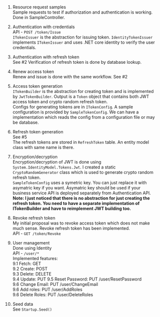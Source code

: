 1. Resource request samples  
Sample requests to test if authorization and authentication is working. Done in SampleController.

2. Authentication with credentials  
API - `POST /token/Issue`  
`ITokenIssuer` is the abstraction for issuing token.
`IdentityTokenIssuer` implements `ITokenIssuer` and uses .NET core identity to verify the user credentials.

3. Authentication with refresh token  
See #2
Verification of refresh token is done by database lookup.

4. Renew access token  
Renew and issue is done with the same workflow.
See #2

5. Access token generation  
`ITokenBuilder` is the abstraction for creating token and is implemented by `JwtTokenBuilder`. Output is a `Token` object that contains both JWT access token and crypto random refresh token.  
Configs for generating tokens are in `ITokenConfig`. A sample configuration is provided by `SampleTokenConfig`. We can have a implementation which reads the config from a configuration file or may be database.

6. Refresh token generation  
See #5  
The refresh tokens are stored in `RefreshToken` table. An entity model class with same name is there.

7. Encryption/decryption  
Encryption/decryption of JWT is done using `System.IdentityModel.Tokens.Jwt`. I created a static `CryptoRandomGenerator` class which is used to generate crypto random refresh token.    
`SampleTokenConfig` uses a symetric key. You can just replace it with asymatric key if you want. Asymatric key should be used if  your business service API is deployed separately from Authentication API.  
**Note: I just noticed that there is no abstraction for just creating the refresh token. You need to have a separate implementation of ITokenBuilder and have to reimplement JWT building too.**

8. Revoke refresh token  
My initial proposal was to revoke access token which does not make much sense. Revoke refresh token has been implemented.  
API - `GET /token/Revoke`

9. User management  
Done using Identity  
API - `/user/*`  
Implemented features:  
9.1 Fetch: GET  
9.2 Create: POST  
9.3 Delete: DELETE  
9.4 Update: PUT
9.5 Reset Password: PUT /user/ResetPassword  
9.6 Change Email: PUT /user/ChangeEmail  
9.6 Add roles: PUT /user/AddRoles  
9.6 Delete Roles: PUT /user/DeleteRoles  

10. Seed data  
See `Startup.Seed()`
